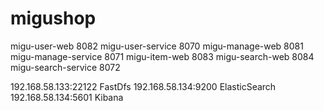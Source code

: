 # migushop
migu-user-web 8082
migu-user-service 8070
migu-manage-web 8081
migu-manage-service 8071
migu-item-web 8083
migu-search-web 8084
migu-search-service 8072


192.168.58.133:22122 FastDfs
192.168.58.134:9200 ElasticSearch
192.168.58.134:5601  Kibana
